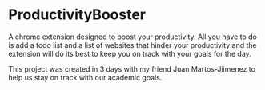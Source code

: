 # ProductivityBooster

A chrome extension designed to boost your productivity. All you have to do is add a todo list and a list of websites that hinder your productivity and the extension will do its best to keep you on track with your goals for the day.

This project was created in 3 days with my friend Juan Martos-Jiimenez to help us stay on track with our academic goals. 
